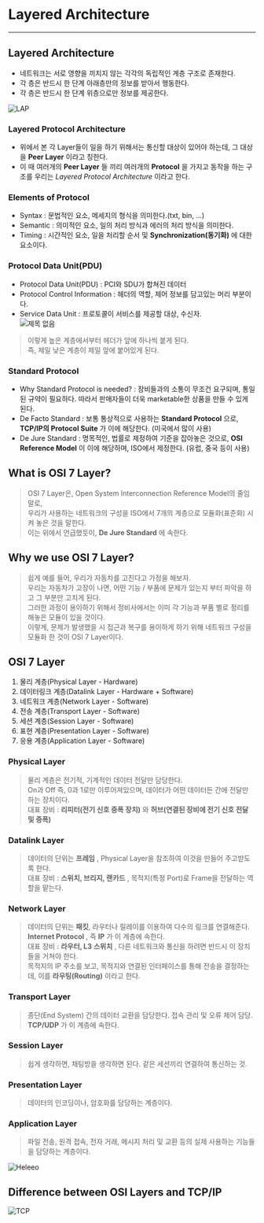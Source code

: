 # Layered Architecture
---
## Layered Architecture  
- 네트워크는 서로 영향을 끼치지 않는 각각의 독립적인 계층 구조로 존재한다.  
- 각 층은 반드시 한 단계 아래층만의 정보를 받아서 행동한다.  
- 각 층은 반드시 한 단계 위층으로만 정보를 제공한다.  

![LAP](https://user-images.githubusercontent.com/71700079/110340397-8fa96a00-806c-11eb-8284-9373175e5774.png)  

### Layered Protocol Architecture
- 위에서 본 각 Layer들이 일을 하기 위해서는 통신할 대상이 있어야 하는데, 그 대상을 __Peer Layer__ 이라고 칭한다.
- 이 때 여러개의 __Peer Layer__ 들 끼리 여러개의 __Protocol__ 을 가지고 동작을 하는 구조를 우리는 _Layered Protocol Architecture_ 이라고 한다.  

### Elements of Protocol
- Syntax : 문법적인 요소, 메세지의 형식을 의미한다.(txt, bin, ...)
- Semantic : 의미적인 요소, 일의 처리 방식과 에러의 처리 방식을 의미한다.
- Timing : 시간적인 요소, 일을 처리할 순서 및 __Synchronization(동기화)__ 에 대한 요소이다.  

### Protocol Data Unit(PDU)
- Protocol Data Unit(PDU) : PCI와 SDU가 합쳐진 데이터
- Protocol Control Information : 헤더의 역할, 제어 정보를 담고있는 머리 부분이다.
- Service Data Unit : 프로토콜이 서비스를 제공할 대상, 수신자.  
![제목 없음](https://user-images.githubusercontent.com/71700079/110626438-103ea680-81e4-11eb-80aa-31ca5988a763.png)  

>이렇게 높은 계층에서부터 헤더가 앞에 하나씩 붙게 된다.  
즉, 제일 낮은 계층이 제일 앞에 붙어있게 된다.  

### Standard Protocol
- Why Standard Protocol is needed? : 장비들과의 소통이 무조건 요구되며, 통일된 규약이 필요하다. 따라서 판매자들이 더욱 marketable한 상품을 만들 수 있게 된다.
- De Facto Standard : 보통 통상적으로 사용하는 __Standard Protocol__ 으로, __TCP/IP의 Protocol Suite__ 가 이에 해당한다. (미국에서 많이 사용)
- De Jure Standard : 명목적인, 법률로 제정하여 기준을 잡아놓은 것으로, __OSI Reference Model__ 이 이에 해당하며, ISO에서 제정한다. (유럽, 중국 등이 사용)  

## What is OSI 7 Layer?
>OSI 7 Layer은, Open System Interconnection Reference Model의 줄임말로,  
우리가 사용하는 네트워크의 구성을 ISO에서 7개의 계층으로 모듈화(표준화) 시켜 놓은 것을 말한다.  
이는 위에서 언급했듯이, __De Jure Standard__ 에 속한다. 

## Why we use OSI 7 Layer?
>쉽게 예를 들어, 우리가 자동차를 고친다고 가정을 해보자.  
우리는 자동차가 고장이 나면, 어떤 기능 / 부품에 문제가 있는지 부터 파악을 하고 그 부분만 고치게 된다.  
그러한 과정이 용이하기 위해서 정비사에서는 이미 각 기능과 부품 별로 정리를 해놓은 모듈이 있을 것이다.  
이렇게, 문제가 발생했을 시 접근과 복구를 용이하게 하기 위해 네트워크 구성을 모듈화 한 것이 OSI 7 Layer이다.

## OSI 7 Layer
1. 물리 계층(Physical Layer - Hardware)
2. 데이터링크 계층(Datalink Layer - Hardware + Software)
3. 네트워크 계층(Network Layer - Software)
4. 전송 계층(Transport Layer - Software)
5. 세션 계층(Session Layer - Software)
6. 표현 계층(Presentation Layer - Software)
7. 응용 계층(Application Layer - Software)

### Physical Layer
>물리 계층은 전기적, 기계적인 데이터 전달만 담당한다.  
On과 Off 즉, 0과 1로만 이루어져있으며, 데이터가 어떤 데이터든 간에 전달만 하는 장치이다.  
대표 장비 : __리피터(전기 신호 증폭 장치)__ 와 __허브(연결된 장비에 전기 신호 전달 및 증폭)__  

### Datalink Layer
>데이터의 단위는 __프레임__ , Physical Layer을 참조하여 이것을 만들어 주고받도록 한다.  
대표 장비 : __스위치, 브리지, 랜카드__ , 목적지(특정 Port)로 Frame을 전달하는 역할을 맡는다.  

### Network Layer
>데이터의 단위는 __패킷__, 라우터나 릴레이를 이용하여 다수의 링크를 연결해준다.  
__Internet Protocol__ , 즉 __IP__ 가 이 계층에 속한다.  
대표 장비 : __라우터, L3 스위치__ , 다른 네트워크와 통신을 하려면 반드시 이 장치들을 거쳐야 한다.  
목적지의 IP 주소를 보고, 목적지와 연결된 인터페이스를 통해 전송을 결정하는데, 이를 __라우팅(Routing)__ 이라고 한다.  

### Transport Layer
>종단(End System) 간의 데이터 교환을 담당한다. 접속 관리 및 오류 제어 담당.  
__TCP/UDP__ 가 이 계층에 속한다.  

### Session Layer
>쉽게 생각하면, 채팅방을 생각하면 된다. 같은 세션끼리 연결하여 통신하는 것.  

### Presentation Layer
>데이터의 인코딩이나, 암호화를 담당하는 계층이다.  

### Application Layer
>파일 전송, 원격 접속, 전자 거래, 메시지 처리 및 교환 등의 실제 사용하는 기능들을 담당하는 계층이다.  

![Heleeo](https://user-images.githubusercontent.com/71700079/110627684-9d362f80-81e5-11eb-9a40-0a5c31f2f516.png)  

## Difference between OSI Layers and TCP/IP  
![TCP](https://user-images.githubusercontent.com/71700079/110628521-72001000-81e6-11eb-9388-c0519178cb3a.PNG)
